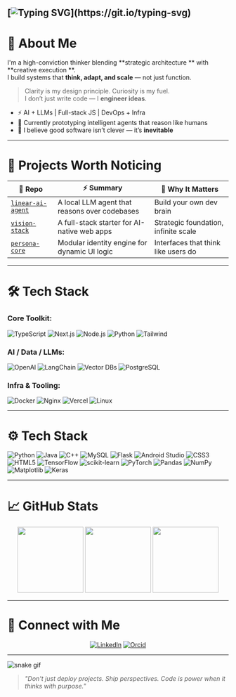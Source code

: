 [![Typing SVG](https://readme-typing-svg.demolab.com?font=Fira+Code&size=30&pause=1000&color=A7F7F5&width=700&lines=Hi%2C+I'm+Heathbrew.;Strategic+Thinker+%2B+Creative+Technologist..)](https://git.io/typing-svg)
---

# 🧠 About Me

I'm a high-conviction thinker blending **strategic architecture ** with **creative execution **.  
I build systems that **think, adapt, and scale** — not just function.

> Clarity is my design principle. Curiosity is my fuel.  
> I don’t just write code — I **engineer ideas**.

- ⚡ AI + LLMs | Full-stack JS | DevOps + Infra  
- 🚀 Currently prototyping intelligent agents that reason like humans  
- 🧩 I believe good software isn’t clever — it’s **inevitable**

---

# 🚀 Projects Worth Noticing

| 🚀 Repo | ⚡ Summary | 🎯 Why It Matters |
|--------|------------|------------------|
| [`linear-ai-agent`](https://github.com/yourusername/linear-ai-agent) | A local LLM agent that reasons over codebases | Build your own dev brain |
| [`vision-stack`](https://github.com/yourusername/vision-stack) | A full-stack starter for AI-native web apps | Strategic foundation, infinite scale |
| [`persona-core`](https://github.com/yourusername/persona-core) | Modular identity engine for dynamic UI logic | Interfaces that think like users do |

---

# 🛠️ Tech Stack

### Core Toolkit:
![TypeScript](https://img.shields.io/badge/TypeScript-007ACC.svg?style=for-the-badge&logo=typescript&logoColor=white)
![Next.js](https://img.shields.io/badge/Next.js-black?style=for-the-badge&logo=next.js&logoColor=white)
![Node.js](https://img.shields.io/badge/Node.js-339933?style=for-the-badge&logo=nodedotjs&logoColor=white)
![Python](https://img.shields.io/badge/Python-3670A0.svg?style=for-the-badge&logo=python&logoColor=yellow)
![Tailwind](https://img.shields.io/badge/Tailwind-06B6D4?style=for-the-badge&logo=tailwindcss&logoColor=white)

### AI / Data / LLMs:
![OpenAI](https://img.shields.io/badge/OpenAI-412991?style=for-the-badge&logo=openai&logoColor=white)
![LangChain](https://img.shields.io/badge/LangChain-3B3B98?style=for-the-badge)
![Vector DBs](https://img.shields.io/badge/Pinecone-005DAB?style=for-the-badge&logo=pinboard&logoColor=white)
![PostgreSQL](https://img.shields.io/badge/PostgreSQL-4169E1?style=for-the-badge&logo=postgresql&logoColor=white)

### Infra & Tooling:
![Docker](https://img.shields.io/badge/Docker-2496ED.svg?style=for-the-badge&logo=docker&logoColor=white)
![Nginx](https://img.shields.io/badge/Nginx-009639.svg?style=for-the-badge&logo=nginx&logoColor=white)
![Vercel](https://img.shields.io/badge/Vercel-black?style=for-the-badge&logo=vercel&logoColor=white)
![Linux](https://img.shields.io/badge/Linux-FCC624?style=for-the-badge&logo=linux&logoColor=black)

---

# ⚙️ Tech Stack

![Python](https://img.shields.io/badge/python-3670A0?style=for-the-badge&logo=python&logoColor=ffdd54)
![Java](https://img.shields.io/badge/java-%23ED8B00.svg?style=for-the-badge&logo=openjdk&logoColor=white)
![C++](https://img.shields.io/badge/c++-%2300599C.svg?style=for-the-badge&logo=c%2B%2B&logoColor=white)
![MySQL](https://img.shields.io/badge/mysql-%2300f.svg?style=for-the-badge&logo=mysql&logoColor=white)
![Flask](https://img.shields.io/badge/flask-%23000.svg?style=for-the-badge&logo=flask&logoColor=white)
![Android Studio](https://img.shields.io/badge/Android%20Studio-3DDC84.svg?style=for-the-badge&logo=android-studio&logoColor=white)
![CSS3](https://img.shields.io/badge/css3-%231572B6.svg?style=for-the-badge&logo=css3&logoColor=white)
![HTML5](https://img.shields.io/badge/html5-%23E34F26.svg?style=for-the-badge&logo=html5&logoColor=white)
![TensorFlow](https://img.shields.io/badge/TensorFlow-%23FF6F00.svg?style=for-the-badge&logo=TensorFlow&logoColor=white)
![scikit-learn](https://img.shields.io/badge/scikit--learn-%23F7931E.svg?style=for-the-badge&logo=scikit-learn&logoColor=white)
![PyTorch](https://img.shields.io/badge/PyTorch-%23EE4C2C.svg?style=for-the-badge&logo=PyTorch&logoColor=white)
![Pandas](https://img.shields.io/badge/pandas-%23150458.svg?style=for-the-badge&logo=pandas&logoColor=white)
![NumPy](https://img.shields.io/badge/numpy-%23013243.svg?style=for-the-badge&logo=numpy&logoColor=white)
![Matplotlib](https://img.shields.io/badge/Matplotlib-%23ffffff.svg?style=for-the-badge&logo=Matplotlib&logoColor=black)
![Keras](https://img.shields.io/badge/Keras-%23D00000.svg?style=for-the-badge&logo=Keras&logoColor=white)

---

# 📈 GitHub Stats

<p align="center">
  <img src="https://github-readme-stats.vercel.app/api?username=heathbrew&show_icons=true&theme=tokyonight" height="150" />
  <img src="https://github-readme-stats.vercel.app/api/top-langs/?username=heathbrew&layout=compact&theme=tokyonight" height="150" />
  <img src="https://github-readme-streak-stats.herokuapp.com/?user=heathbrew&theme=tokyonight&hide_border=true" height="150" />
</p>

---

# 🔗 Connect with Me

<div align="center">

[![LinkedIn](https://img.shields.io/badge/linkedin-%230077B5.svg?style=for-the-badge&logo=linkedin&logoColor=white)](https://www.linkedin.com/in/ayushman-pranav/)
[![Orcid](https://img.shields.io/badge/Gmail-D14836?style=for-the-badge&logo=gmail&logoColor=white)](mailto:theayushmanpranav@gmail.com.com)

</div>

---

![snake gif](https://github.com/heathbrew/blob/output/github-contribution-grid-snake-dark.svg)

> _"Don't just deploy projects. Ship perspectives. Code is power when it thinks with purpose."_
